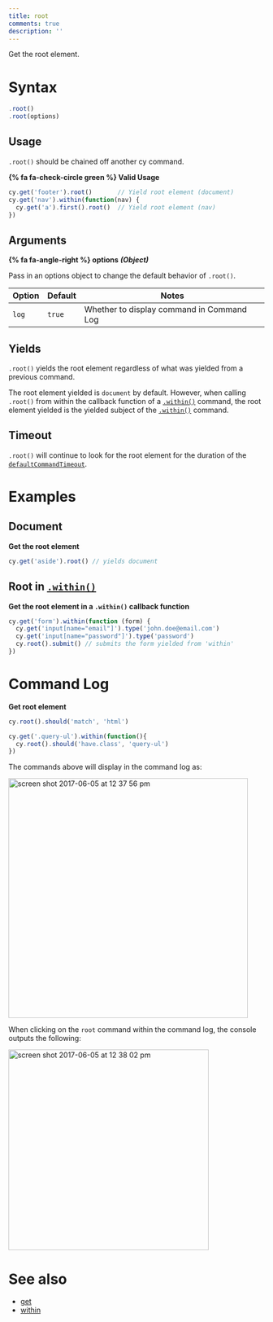 ```yaml
---
title: root
comments: true
description: ''
---
```


Get the root element.


# Syntax

```javascript
.root()
.root(options)
```

## Usage

`.root()` should be chained off another cy command.

**{% fa fa-check-circle green %} Valid Usage**

```javascript
cy.get('footer').root()       // Yield root element (document)
cy.get('nav').within(function(nav) {
  cy.get('a').first().root()  // Yield root element (nav)
})
```

## Arguments

**{% fa fa-angle-right %} options** ***(Object)***

Pass in an options object to change the default behavior of `.root()`.

Option | Default | Notes
--- | --- | ---
`log` | `true` | Whether to display command in Command Log

## Yields

`.root()` yields the root element regardless of what was yielded from a previous command.

The root element yielded is `document` by default. However, when calling `.root()` from within the callback function of a [`.within()`](https://on.cypress.io/api/within) command, the root element yielded is the yielded subject of the [`.within()`](https://on.cypress.io/api/within) command.

## Timeout

`.root()` will continue to look for the root element for the duration of the [`defaultCommandTimeout`](https://on.cypress.io/guides/configuration#timeouts).

# Examples

## Document

**Get the root element**

```javascript
cy.get('aside').root() // yields document
```

## Root in [`.within()`](https://on.cypress.io/api/within)

**Get the root element in a `.within()` callback function**

```javascript
cy.get('form').within(function (form) {
  cy.get('input[name="email"]').type('john.doe@email.com')
  cy.get('input[name="password"]').type('password')
  cy.root().submit() // submits the form yielded from 'within'
})
```

# Command Log

**Get root element**

```javascript
cy.root().should('match', 'html')

cy.get('.query-ul').within(function(){
  cy.root().should('have.class', 'query-ul')
})
```

The commands above will display in the command log as:

<img width="471" alt="screen shot 2017-06-05 at 12 37 56 pm" src="https://cloud.githubusercontent.com/assets/1271364/26793399/ddafd970-49eb-11e7-9267-c35b583bb76f.png">

When clicking on the `root` command within the command log, the console outputs the following:

<img width="394" alt="screen shot 2017-06-05 at 12 38 02 pm" src="https://cloud.githubusercontent.com/assets/1271364/26793398/dda22da2-49eb-11e7-98e8-5cd381aac175.png">

# See also

- [get](https://on.cypress.io/api/get)
- [within](https://on.cypress.io/api/within)
